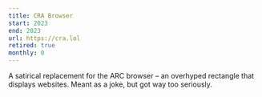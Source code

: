 ```yaml
---
title: CRA Browser
start: 2023
end: 2023
url: https://cra.lol
retired: true
monthly: 0
---
```


A satirical replacement for the ARC browser – an overhyped rectangle that displays websites. Meant as a joke, but got way too seriously.
